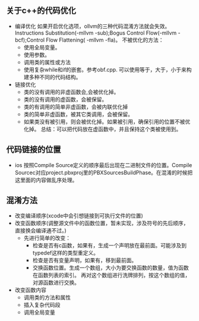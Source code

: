 ## 关于c++的代码优化
- 编译优化
	如果开启优化选项，ollvm的三种代码混淆方法就会失效。Instructions Substitution(-mllvm -sub);Bogus Control Flow(-mllvm -bcf);Control Flow Flattening( -mllvm -fla)。
	不被优化的方法：
  - 使用全局变量。
  - 使用参数。
  - 调用类的属性或方法
  - 使用复杂while和if的嵌套。参考obf.cpp.
     可以使用等于，大于，小于来构建多种不同的代码结构。
- 链接优化
  -	类的没有调用的非虚函数会,会被优化掉。
  - 类的没有调用的虚函数，会被保留。
  - 类的有调用的简单非虚函数，会被内联优化掉
  - 类的简单非虚函数，被其它类调用，会被保留。
  - 如果类没有被引用，则会被优化掉。如果被引用，确保引用的位置不被优化掉。
		总结：可以把代码放在虚函数中，并且保持这个类被使用到。

## 代码链接的位置
- ios
  按照Compile Source定义的顺序最后出现在二进制文件的位置。Compile Sourcec对应project.pbxproj里的PBXSourcesBuildPhase。在混淆的时候把这里面的内容做乱序处理。

## 混淆方法
- 改变编译顺序(xcode中会引想链接到可执行文件的位置)
- 改变函数顺序(调整源文件中的函数位置，暂未实现，涉及符号的先后顺序，直接换会编译通不过。)
  - 先进行简单的改变：
    - 检查是否有c函数，如果有，生成一个声明放在最前面。可能涉及到typedef这样的类型重定义。
    - 检查是否有变量声明，如果有，移到最前面。
    - 交换函数位置。生成一个数组，大小为要交换函数的数量，值为函数在函数列表的索引。
       再对这个数组进行洗牌排列，按这个数组的值，对源函数进行交换。
- 改变函数内容
  - 调用类的方法和属性
  - 插入复杂代码段
  - 调用全局变量